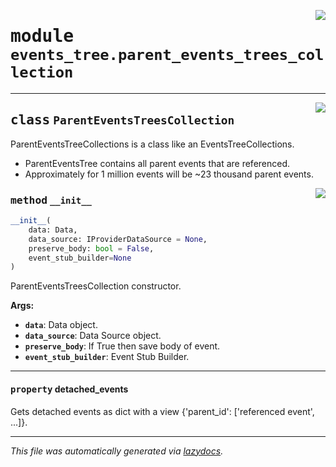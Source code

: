 <!-- markdownlint-disable -->

<a href="../../th2_data_services/events_tree/parent_events_trees_collection.py#L0"><img align="right" style="float:right;" src="https://img.shields.io/badge/-source-cccccc?style=flat-square"></a>

# <kbd>module</kbd> `events_tree.parent_events_trees_collection`






---

<a href="../../th2_data_services/events_tree/parent_events_trees_collection.py#L25"><img align="right" style="float:right;" src="https://img.shields.io/badge/-source-cccccc?style=flat-square"></a>

## <kbd>class</kbd> `ParentEventsTreesCollection`
ParentEventsTreeCollections is a class like an EventsTreeCollections. 


- ParentEventsTree contains all parent events that are referenced. 
- Approximately for 1 million events will be ~23 thousand parent events. 

<a href="../../th2_data_services/events_tree/parent_events_trees_collection.py#L32"><img align="right" style="float:right;" src="https://img.shields.io/badge/-source-cccccc?style=flat-square"></a>

### <kbd>method</kbd> `__init__`

```python
__init__(
    data: Data,
    data_source: IProviderDataSource = None,
    preserve_body: bool = False,
    event_stub_builder=None
)
```

ParentEventsTreesCollection constructor. 



**Args:**
 
 - <b>`data`</b>:  Data object. 
 - <b>`data_source`</b>:  Data Source object. 
 - <b>`preserve_body`</b>:  If True then save body of event. 
 - <b>`event_stub_builder`</b>:  Event Stub Builder. 


---

#### <kbd>property</kbd> detached_events

Gets detached events as dict with a view {'parent_id': ['referenced event', ...]}. 






---

_This file was automatically generated via [lazydocs](https://github.com/ml-tooling/lazydocs)._
